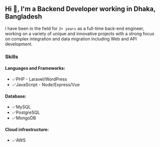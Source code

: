 ## Hi 👋, I'm a Backend Developer working in Dhaka, Bangladesh

I have been in the field for `3+ years` as a full-time back-end engineer, working on a variety of unique and innovative projects with a strong focus on complex integration and data migration including Web and API development.

### Skills

#### Languages and Frameworks:
- ✅PHP - Laravel/WordPress
- ✅JavaScript - Node/Express/Vue

#### Database:
- ✅MySQL
- ✅PostgreSQL
- ✅MongoDB

#### Cloud infrastructure:
- ✅AWS
